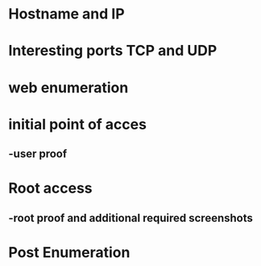 # Hostname and IP

# Interesting ports TCP and UDP

# web enumeration

# initial point of acces
##    -user proof
    
# Root access

##   -root proof and additional required screenshots
    
# Post Enumeration
    
    


